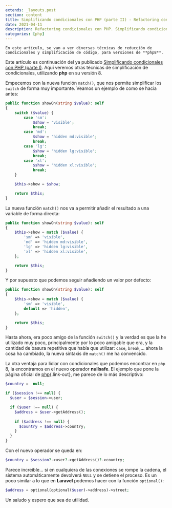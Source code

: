 ```yaml
---
extends: _layouts.post
section: content
title: Simplificando condicionales con PHP (parte II) - Refactoring conditionals
date: 2021-04-11
description: Refactoring condicionales con PHP. Simplificando condicionales y bucles con PHP
categories: [php]
---
```


    En este artículo, se van a ver diversas técnicas de reducción de condicionales y simplificación de código, para versiones de **php8**.

Este artículo es continuación del ya publicado [Simplificando condicionales con PHP (parte I)](https://daguilar.dev/blog/php_simplificando-condicionales-en-php-parte-1-refactoring/). Aquí veremos otras técnicas de simplificación de condicionales, utilizando **php** en su versión 8.

Empecemos con la nueva función `match()`, que nos permite simplificar los `switch` de forma muy importante. Veamos un ejemplo de como se hacía antes:

```php
public function showOn(string $value): self
{
    switch ($value) {
        case 'sm':
            $show = 'visible';
            break;
        case 'md':
            $show = 'hidden md:visible';
            break;
        case 'lg':
            $show = 'hidden lg:visible';
            break;
        case 'xl':
            $show = 'hidden xl:visible';
            break;
    }

    $this->show = $show;

    return $this;
}
```

La nueva función `match()` nos va a permitir añadir el resultado a una variable de forma directa:

```php
public function showOn(string $value): self
{
    $this->show = match ($value) {
        'sm' => 'visible',
        'md' => 'hidden md:visible',
        'lg' => 'hidden lg:visible',
        'xl' => 'hidden xl:visible',
    };

    return $this;
}
```

Y por supuesto que podemos seguir añadiendo un valor por defecto:

```php
public function showOn(string $value): self
{
    $this->show = match ($value) {
        'sm' => 'visible',
        default => 'hidden',
    };

    return $this;
}
```

Hasta ahora, era poco amigo de la función `switch()` y la verdad es que la he utilizado muy poco, principalmente por lo poco amigable que era, y la cantidad de basura repetitiva que había que utilizar: `case`, `break`,... ahora la cosa ha cambiado, la nueva sintaxis de `match()` me ha convencido.

La otra ventaja para lidiar con condicionales que podemos encontrar en `php` 8, la encontramos en el nuevo operador **nullsafe**. El ejemplo que pone la página oficial de [php](https://www.php.net/releases/8.0/es.php){.link-out}, me parece de lo más descriptivo:

```php
$country =  null;

if ($session !== null) {
  $user = $session->user;

  if ($user !== null) {
    $address = $user->getAddress();
 
    if ($address !== null) {
      $country = $address->country;
    }
  }
}
```

Con el nuevo operador se queda en:

```php
$country = $session?->user?->getAddress()?->country;
```

Parece increible... si en cualquiera de las conexiones se rompe la cadena, el sistema automáticamente devolverá `NULL` y se detiene el proceso. Es un poco similar a lo que en **Laravel** podemos hacer con la función `optional()`:

```php
$address = optional(optional($user)->address)->street;
```

Un saludo y espero que sea de utilidad.
